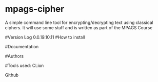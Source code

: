 # mpags-cipher
A simple command line tool for encrypting/decrypting text using classical ciphers. It will use some stuff and is written as part of the MPAGS Course

#Version Log
0.0.19.10.11
#How to install


#Documentation

#Authors

#Tools used:
CLion

Github